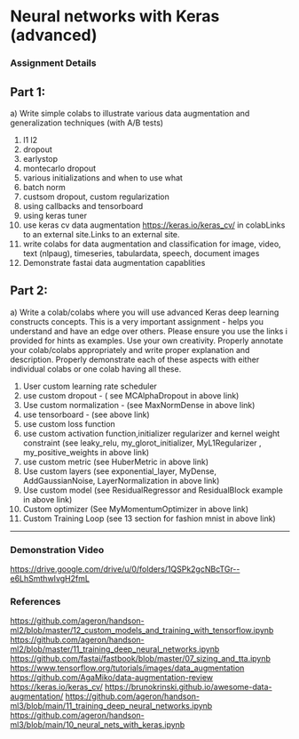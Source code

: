 # Neural networks with Keras (advanced)
### Assignment Details
## Part 1:
a) Write simple colabs to illustrate various data augmentation and generalization techniques (with A/B tests)
  1. l1 l2
  2. dropout
  3. earlystop
  4. montecarlo dropout
  5. various initializations and when to use what
  6. batch norm
  7. custsom dropout, custom regularization
  8. using callbacks and tensorboard
  9. using keras tuner
  10. use keras cv data augmentation https://keras.io/keras_cv/ in colabLinks to an external site.Links to an external site.
  11. write colabs for data augmentation and classification  for image, video, text (nlpaug), timeseries, tabulardata, speech, document images
  12. Demonstrate fastai data augmentation capablities 

## Part 2:
a) Write a colab/colabs where you will use advanced Keras deep learning constructs concepts. This is a very important assignment - helps you understand and have an edge over others. Please ensure you use the links i provided for hints as examples. Use your own creativity. Properly annotate your colab/colabs appropriately and write proper explanation and description. Properly demonstrate each of these aspects with either individual colabs or one colab having all these. 
  1. User custom learning rate scheduler
  2. use custom dropout - ( see MCAlphaDropout in above link)
  3. Use custom normalization - (see MaxNormDense in above link)
  4. use tensorboard - (see above link)
  5. use custom loss function
  6. use custom activation function,initializer regularizer and kernel weight constraint (see leaky_relu, my_glorot_initializer, MyL1Regularizer , my_positive_weights in above link)
  7. use custom metric (see HuberMetric in above link)
  8. Use custom layers (see exponential_layer, MyDense, AddGaussianNoise, LayerNormalization in above link)
  9. Use custom model (see ResidualRegressor and ResidualBlock example in above link)
  10. Custom optimizer (See MyMomentumOptimizer in above link)
  11. Custom Training Loop (see 13 section for fashion mnist in above link)

------------------------------------------------------------------------------------------------------
### Demonstration Video 
https://drive.google.com/drive/u/0/folders/1QSPk2gcNBcTGr--e6LhSmthwIvgH2fmL 

### References
https://github.com/ageron/handson-ml2/blob/master/12_custom_models_and_training_with_tensorflow.ipynb
https://github.com/ageron/handson-ml2/blob/master/11_training_deep_neural_networks.ipynb
https://github.com/fastai/fastbook/blob/master/07_sizing_and_tta.ipynb
https://www.tensorflow.org/tutorials/images/data_augmentation
https://github.com/AgaMiko/data-augmentation-review
https://keras.io/keras_cv/
https://brunokrinski.github.io/awesome-data-augmentation/
https://github.com/ageron/handson-ml3/blob/main/11_training_deep_neural_networks.ipynb
https://github.com/ageron/handson-ml3/blob/main/10_neural_nets_with_keras.ipynb


 

 

